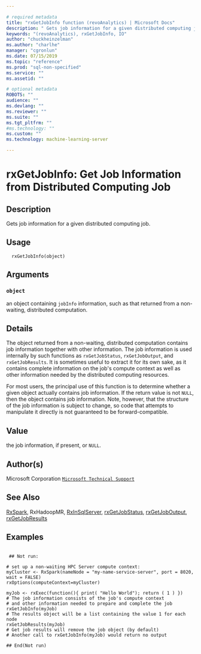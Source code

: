 ```yaml
--- 

# required metadata 
title: "rxGetJobInfo function (revoAnalytics) | Microsoft Docs" 
description: " Gets job information for a given distributed computing job. " 
keywords: "(revoAnalytics), rxGetJobInfo, IO" 
author: "chuckheinzelman"
ms.author: "charlhe" 
manager: "cgronlun" 
ms.date: 07/15/2019
ms.topic: "reference" 
ms.prod: "sql-non-specified"
ms.service: "" 
ms.assetid: "" 

# optional metadata 
ROBOTS: "" 
audience: "" 
ms.devlang: "" 
ms.reviewer: "" 
ms.suite: "" 
ms.tgt_pltfrm: "" 
#ms.technology: "" 
ms.custom: "" 
ms.technology: machine-learning-server

--- 
```



 # rxGetJobInfo:  Get Job Information from Distributed Computing Job  
 ## Description

Gets job information for a given distributed computing job.



 ## Usage

```   
  rxGetJobInfo(object)

```


 ## Arguments



 ### `object`
 an object containing `jobInfo` information, such as that returned from a non-waiting, distributed computation. 




 ## Details

The object returned from a non-waiting, distributed computation contains job information together with other 
information.  The job information is used internally by such functions as `rxGetJobStatus`,
`rxGetJobOutput`, and `rxGetJobResults`. It is sometimes useful to extract it for its own sake, as
it contains complete information on the job's compute context as well as other information needed by the
distributed computing resources.

For most users, the principal use of this function is to determine whether a given object actually contains job 
information. If the return value is not `NULL`, then the object contains job information. Note, however,
that the structure of the job information is subject to change, so code that attempts to manipulate it directly
is not guaranteed to be forward-compatible.


 ## Value

the job information, if present, or `NULL`.

 ## Author(s)

Microsoft Corporation [`Microsoft Technical Support`](https://go.microsoft.com/fwlink/?LinkID=698556&clcid=0x409)



 ## See Also

[RxSpark](RxSpark.md),
RxHadoopMR,
[RxInSqlServer](RxInSqlServer.md),
[rxGetJobStatus](rxGetJobResults.md), 
[rxGetJobOutput](rxGetJobOutput.md), 
[rxGetJobResults](rxGetJobResults.md)

 ## Examples

 ```

  ## Not run:

# set up a non-waiting HPC Server compute context: 
myCluster <- RxSpark(nameNode = "my-name-service-server", port = 8020, wait = FALSE) 
rxOptions(computeContext=myCluster) 

myJob <- rxExec(function(){ print( "Hello World"); return ( 1 ) })
# The job information consists of the job's compute context
# and other information needed to prepare and complete the job
rxGetJobInfo(myJob)
# The results object will be a list containing the value 1 for each node
rxGetJobResults(myJob)
# Get job results will remove the job object (by default)
# Another call to rxGetJobInfo(myJob) would return no output

 ## End(Not run) 
```


